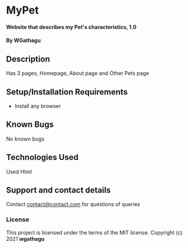 # MyPet
#### Website that describes my Pet's characteristics, 1.0
#### By **WGathagu**
## Description
Has 3 pages, Homepage, About page and Other Pets page
## Setup/Installation Requirements
* Install any browser
## Known Bugs
No known bugs
## Technologies Used
Used Html
## Support and contact details
Contact contact@contact.com for questions of queries
### License
This project is licensed under the terms of the MIT license.
Copyright (c) 2021 **wgathagu**
